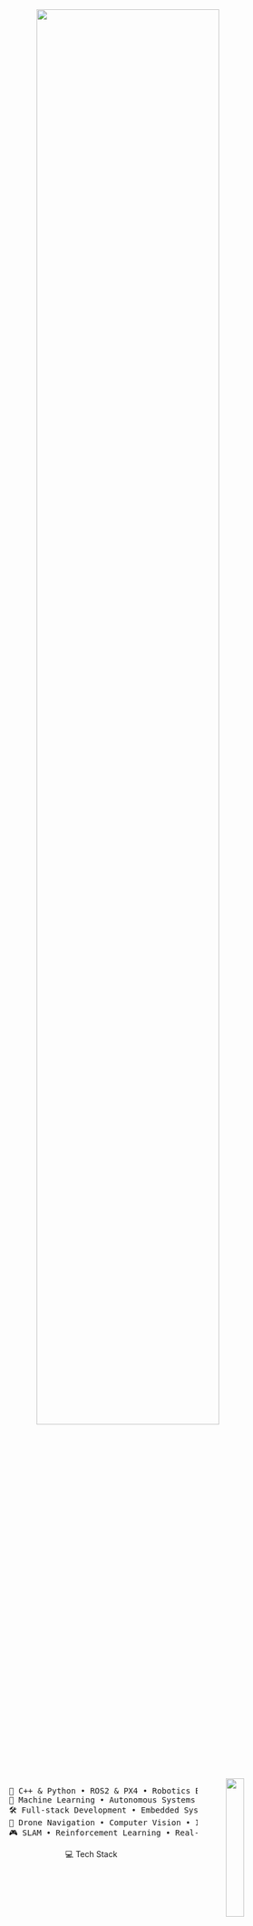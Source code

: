 <div align="center">

<img src="https://readme-typing-svg.demolab.com?font=Inconsolata&weight=600&size=45&duration=2000&pause=200&color=A7A459&center=true&vCenter=true&multiline=true&repeat=false&random=false&width=1300&height=140&lines=Hola!;I'm+Anuj%2C+a+software+engineer+and+Robotics+Enthusiast%F0%9F%A4%96" width="80%" />
<img src="https://github.com/innng/innng/assets/26755058/5e0ce0fb-c544-4f8c-a307-5849165746d0" width="25%" align="right" />
<br>
<pre style="text-align: right;">
     🤖 C++ & Python • ROS2 & PX4 • Robotics Engineer
     🎯 Machine Learning • Autonomous Systems • Controls
     🛠️ Full-stack Development • Embedded Systems
     🚁 Drone Navigation • Computer Vision • IoT
     🎮 SLAM • Reinforcement Learning • Real-time Systems
</pre>

 <p style="text-align: center;">💻 Tech Stack</p>

<table>
  <tr>
    <td><strong>Languages</strong></td>
    <td>
      <img src="https://img.shields.io/badge/C++-00599C?style=flat&logo=c%2B%2B&logoColor=white" />
      <img src="https://img.shields.io/badge/Python-3776AB?style=flat&logo=python&logoColor=white" />
      <img src="https://img.shields.io/badge/C-A8B9CC?style=flat&logo=c&logoColor=black" />
      <img src="https://img.shields.io/badge/JavaScript-F7DF1E?style=flat&logo=javascript&logoColor=black" />
      <img src="https://img.shields.io/badge/MATLAB-0076A8?style=flat&logo=mathworks&logoColor=white" />
    </td>
  </tr>
  <tr>
    <td><strong>Robotics & AI/ML</strong></td>
    <td>
      <img src="https://img.shields.io/badge/ROS2-22314E?style=flat&logo=ros&logoColor=white" />
      <img src="https://img.shields.io/badge/PyTorch-EE4C2C?style=flat&logo=pytorch&logoColor=white" />
      <img src="https://img.shields.io/badge/OpenCV-5C3EE8?style=flat&logo=opencv&logoColor=white" />
      <img src="https://img.shields.io/badge/PX4-000000?style=flat&logo=px4&logoColor=white" />
      <img src="https://img.shields.io/badge/Gazebo-FF6600?style=flat&logo=gazebo&logoColor=white" />
      <img src="https://img.shields.io/badge/Isaac_Sim-000000?style=flat&logo=nvidia&logoColor=76B900" />
    </td>
  </tr>
  <tr>
    <td><strong>Frontend & Mobile</strong></td>
    <td>
      <img src="https://img.shields.io/badge/React-20232A?style=flat&logo=react&logoColor=61DAFB" />
      <img src="https://img.shields.io/badge/Next.js-000000?style=flat&logo=nextdotjs&logoColor=white" />
      <img src="https://img.shields.io/badge/Flutter-02569B?style=flat&logo=flutter&logoColor=white" />
      <img src="https://img.shields.io/badge/Tailwind_CSS-38B2AC?style=flat&logo=tailwind-css&logoColor=white" />
    </td>
  </tr>
  <tr>
    <td><strong>Backend & APIs</strong></td>
    <td>
      <img src="https://img.shields.io/badge/Flask-000000?style=flat&logo=flask&logoColor=white" />
      <img src="https://img.shields.io/badge/Node.js-339933?style=flat&logo=nodedotjs&logoColor=white" />
      <img src="https://img.shields.io/badge/SQL-4479A1?style=flat&logo=mysql&logoColor=white" />
      <img src="https://img.shields.io/badge/REST_API-FF6B6B?style=flat&logo=api&logoColor=white" />
    </td>
  </tr>
  <tr>
    <td><strong>Hardware & Embedded</strong></td>
    <td>
      <img src="https://img.shields.io/badge/Arduino-00979D?style=flat&logo=arduino&logoColor=white" />
      <img src="https://img.shields.io/badge/Raspberry_Pi-A22846?style=flat&logo=raspberry-pi&logoColor=white" />
      <img src="https://img.shields.io/badge/ESP32-000000?style=flat&logo=espressif&logoColor=white" />
      <img src="https://img.shields.io/badge/Embedded_C-A8B9CC?style=flat&logo=c&logoColor=black" />
      <img src="https://img.shields.io/badge/Verilog-4B0082?style=flat&logo=xilinx&logoColor=white" />
    </td>
  </tr>
  <tr>
    <td><strong>Tools & Platforms</strong></td>
    <td>
      <img src="https://img.shields.io/badge/Linux-FCC624?style=flat&logo=linux&logoColor=black" />
      <img src="https://img.shields.io/badge/Docker-2496ED?style=flat&logo=docker&logoColor=white" />
      <img src="https://img.shields.io/badge/Git-F05032?style=flat&logo=git&logoColor=white" />
      <img src="https://img.shields.io/badge/SolidWorks-FF0000?style=flat&logo=solidworks&logoColor=white" />
      <img src="https://img.shields.io/badge/Vivado-FF1B2D?style=flat&logo=xilinx&logoColor=white" />
    </td>
  </tr>
</table>

[![](https://img.shields.io/badge/linkedin-0a66c2)](https://www.linkedin.com/in/anuj-vijay-patil/)
[![](https://img.shields.io/badge/github-100000)](https://github.com/AnujPatil110377)
[![](https://img.shields.io/badge/portfolio-ff5722)](https://myportfolio707.netlify.app/)
[![](https://img.shields.io/badge/email-d14836)](mailto:b22ee010@iitj.ac.in)
</div>
 
